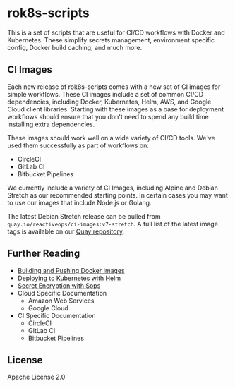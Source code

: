# rok8s-scripts

This is a set of scripts that are useful for CI/CD workflows with Docker and Kubernetes. These simplify secrets management, environment specific config, Docker build caching, and much more.

## CI Images

Each new release of rok8s-scripts comes with a new set of CI images for simple workflows. These CI images include a set of common CI/CD dependencies, including Docker, Kubernetes, Helm, AWS, and Google Cloud client libraries. Starting with these images as a base for deployment workflows should ensure that you don't need to spend any build time installing extra dependencies.

These images should work well on a wide variety of CI/CD tools. We've used them successfully as part of workflows on:

- CircleCI
- GitLab CI
- Bitbucket Pipelines

We currently include a variety of CI Images, including Alpine and Debian Stretch as our recommended starting points. In certain cases you may want to use our images that include Node.js or Golang.

The latest Debian Stretch release can be pulled from `quay.io/reactiveops/ci-images:v7-stretch`. A full list of the latest image tags is available on our [Quay repository](https://quay.io/repository/reactiveops/ci-images).

## Further Reading

- [Building and Pushing Docker Images](docs/docker.md)
- [Deploying to Kubernetes with Helm](docs/helm.md)
- [Secret Encryption with Sops](docs/sops.md)
- Cloud Specific Documentation
  - Amazon Web Services
  - Google Cloud
- CI Specific Documentation
  - CircleCI
  - GitLab CI
  - Bitbucket Pipelines

## License
Apache License 2.0


